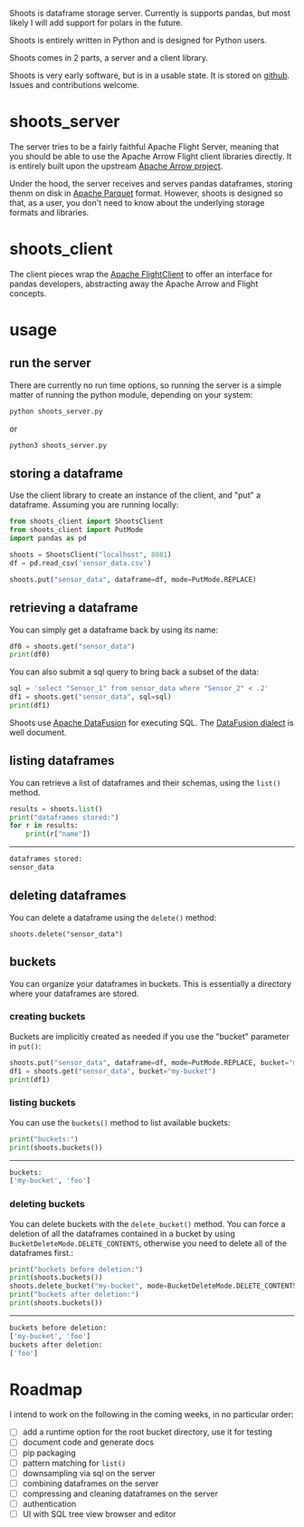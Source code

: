 Shoots is dataframe storage server. Currently is supports pandas, but most likely I will add support for polars in the future.

Shoots is entirely written in Python and is designed for Python users.

Shoots comes in 2 parts, a server and a client library.

Shoots is very early software, but is in a usable state. It is stored on [github](https://github.com/rickspencer3/shoots). Issues and contributions welcome.

# shoots_server
The server tries to be a fairly faithful Apache Flight Server, meaning that you should be able to use the Apache Arrow Flight client libraries directly. It is entirely built upon the upstream [Apache Arrow project](https://arrow.apache.org/).

Under the hood, the server receives and serves pandas dataframes, storing thenm on disk in [Apache Parquet](https://parquet.apache.org/) format. However, shoots is designed so that, as a user, you don't need to know about the underlying storage formats and libraries.

# shoots_client
The client pieces wrap the [Apache FlightClient](https://arrow.apache.org/docs/python/generated/pyarrow.flight.FlightClient.html) to offer an interface for pandas developers, abstracting away the Apache Arrow and Flight concepts.

# usage
## run the server
There are currently no run time options, so running the server is a simple matter of running the python module, depending on your system:

```bash
python shoots_server.py
```
or 

```bash
python3 shoots_server.py
```

## storing a dataframe
Use the client library to create an instance of the client, and "put" a dataframe. Assuming you are running locally:
```python
from shoots_client import ShootsClient
from shoots_client import PutMode
import pandas as pd

shoots = ShootsClient("localhost", 8081)
df = pd.read_csv('sensor_data.csv')

shoots.put("sensor_data", dataframe=df, mode=PutMode.REPLACE)
```
## retrieving a dataframe
You can simply get a dataframe back by using its name:
```python
df0 = shoots.get("sensor_data")
print(df0)
```
You can also submit a sql query to bring back a subset of the data:
```python
sql = 'select "Sensor_1" from sensor_data where "Sensor_2" < .2'
df1 = shoots.get("sensor_data", sql=sql)
print(df1)
```

Shoots use [Apache DataFusion](https://arrow.apache.org/datafusion/) for executing SQL. The [DataFusion dialect](https://arrow.apache.org/datafusion/user-guide/sql/index.html) is well document.

## listing dataframes
You can retrieve a list of dataframes and their schemas, using the ```list()``` method.

```python
results = shoots.list()
print("dataframes stored:")
for r in results:
    print(r["name"])
```
------
```bash
dataframes stored:
sensor_data
```
## deleting dataframes
You can delete a dataframe using the ```delete()``` method:
```
shoots.delete("sensor_data")
```

## buckets
You can organize your dataframes in buckets. This is essentially a directory where your dataframes are stored. 

### creating buckets
Buckets are implicitly created as needed if you use the "bucket" parameter in ```put()```:

```python
shoots.put("sensor_data", dataframe=df, mode=PutMode.REPLACE, bucket="my-bucket")
df1 = shoots.get("sensor_data", bucket="my-bucket")
print(df1)
```

### listing buckets
You can use the ```buckets()``` method to list available buckets:

```python
print("buckets:")
print(shoots.buckets())
```
------
```bash
buckets:
['my-bucket', 'foo']
```

### deleting buckets
You can delete buckets with the ```delete_bucket()``` method. You can force a deletion of all the dataframes contained in a bucket by using ```BucketDeleteMode.DELETE_CONTENTS```, otherwise you need to delete all of the dataframes first.:

```python
print("buckets before deletion:")
print(shoots.buckets())
shoots.delete_bucket("my-bucket", mode=BucketDeleteMode.DELETE_CONTENTS)
print("buckets after deletion:")
print(shoots.buckets())
```
------
```bash
buckets before deletion:
['my-bucket', 'foo']
buckets after deletion:
['foo']
```

# Roadmap
I intend to work on the following in the coming weeks, in no particular order:

- [ ] add a runtime option for the root bucket directory, use it for testing
- [ ] document code and generate docs
- [ ] pip packaging
- [ ] pattern matching for ```list()```
- [ ] downsampling via sql on the server
- [ ] combining dataframes on the server
- [ ] compressing and cleaning dataframes on the server
- [ ] authentication
- [ ] UI with SQL tree view browser and editor
